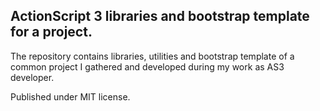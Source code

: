 ## ActionScript 3 libraries and bootstrap template for a project.
The repository contains libraries, utilities and bootstrap template of a common project I gathered and developed during my work as AS3 developer. 

Published under MIT license.
